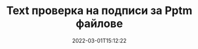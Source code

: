 ---
############################# Static ############################
layout: "auto-gen-signature"
date: 2022-03-01T15:12:22
draft: false
operation: Verify
signaturetype: Text
fileformat: Pptm
productName: .NET
lang: bg
productCode: net
otherformats: pdf doc docx docm dot dotm dotx odt ott rtf xls xlsx xlsm xlsb csv ods ots xltx xltm ppt pptx pps ppsx odp otp potx potm pptm ppsm
breadcrumb: Put Text signature on Pptm for C#

############################# Head ############################
head_title: "Проверка на Text подписи за Pptm файлове чрез C#"
head_description: "Използвайте само няколко реда от кода на .NET, за да проверите документите Pptm и техните подписи Text."

############################# Header ############################
title: "Text проверка на подписи за Pptm файлове"
description: "API за .NET предоставя възможност за проверка на Text подписи в Pptm документи. Проверката на електронните подписи във вашите Pptm документи може да се извърши бързо и лесно."
bg_image: "https://cms.admin.containerize.com/templates/aspose/App_Themes/V3/images/bg/header1.png"
bg_overlay: false
button:
    enable: true

############################# SubMenu ############################
submenu:
    enable: true

    left:
        img_alt: "GroupDocs.Signature for .NET"
        image: "https://cms.admin.containerize.com/templates/groupdocs/images/product-logos/90x90-noborder/groupdocs-signature-net.png"
        product: "GroupDocs.Signature"
        platform: ".NET"



############################# About ############################
about:
    enable: true
    title: "Открийте нови функции на API на GroupDocs.Signature for .NET"
    content: |
        [GroupDocs.Signature for .NET](https://products.groupdocs.com/signature/net/) API предоставя широка гама от начини за обработка на множество формати на документи чрез използване на електронни подписи. Поддържат се много видове цифрови подписи като текстове, изображения, цифрови сертификати, баркодове, QR-кодове, печати или метаданни. Клиентите могат да добавят, премахват, редактират, валидират или търсят цифрови подписи в PDF файлове, документи на MS Word, работни книги на MS Excel, презентации на MS PowerPoint, файлове на Adobe Photoshop и различни формати на изображения. Налични са удивителен брой допълнителни функции и настройки.
    

############################# Steps ############################
steps:
    enable: true
    title_left: "Как да валидирате Text подписи във вашия Pptm документ"
    content_left: |
        [GroupDocs.Signature for .NET](https://products.groupdocs.com/signature/net/) включва полезни функции като проверка на подписи Text, поставени в Pptm документи. Използвайте тази възможност без внедряване на допълнителен код.
        
        * Първо, създайте клас Signature, предоставящ като параметър на конструктора път към документ, който трябва да бъде проверен.
        * Второ, създайте нов обект VerifyOptions и настройте всички необходими свойства.
        * И накрая, извикайте метода Verify на обекта Signature, като предавате екземпляр VerifyOptions.
        * След това обработете резултатите от проверката.

    title_right: "Системни изисквания"
    content_right: |
        GroupDocs.Signature for .NET се поддържат от всички основни платформи и операционни системи. Преди да изпълните кода по-долу, моля, уверете се, че имате следните предпоставки, инсталирани на вашата система.

        * Операционни системи: Microsoft Windows, Linux, MacOS
        * Среди за разработка: Microsoft Visual Studio, Xamarin, MonoDevelop
        * Frameworks: .NET Framework, .NET Standard, .NET Core, Mono
        * Изтеглете най-новата версия на GroupDocs.Signature for .NET от [Nuget](https://www.nuget.org/packages/groupdocs.signature)
         
    code: |
        ```csharp    
                
        // Set up input Pptm file
        string filePath = "input.pptm";

        // Instantiate Signature for input file
        using (GroupDocs.Signature.Signature signature = new GroupDocs.Signature.Signature(filePath))
        {
                //Provide verification options
                TextVerifyOptions options = new TextVerifyOptions()
                {
                    // Process all pages 
                    AllPages = true,
                    // set up text match type
                    MatchType = TextMatchType.Exact,
                    // specify text pattern to search
                    Text = "Very important signature",
                };

                // Verify document signatures
                VerificationResult result = signature.Verify(options);

                //process result
                if (result.IsValid)
                {
                    //..
                }
        }

        ```

############################# Demos ############################
demos:
    enable: true
    title: "Подписване с Text подписи Демо на живо"
    content: |
       Добавете различни електронни подписи към файла Pptm точно сега, като посетите уебсайта [GroupDocs.Signature App](https://products.groupdocs.app/signature/family).          

############################# More Formats ############################
more_formats:
    enable: true
    title: "Проверете други Text подписи с помощта на C#"
    content: |
        "Проверка на електронни подписи, поставени в различни документи. Проверете качеството на подписите в популярните файлови формати, както е показано по-долу."
    format: 
       
       
back_to_top:
    enable: true
---